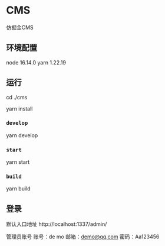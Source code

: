 # CMS
仿掘金CMS

## 环境配置
node 16.14.0
yarn 1.22.19

## 运行

cd ./cms

yarn install

### `develop`

yarn develop

### `start`

yarn start

### `build`

yarn build

## 登录

默认入口地址
    http://localhost:1337/admin/

管理员账号
     账号：de mo 邮箱：demo@qq.com 密码：Aa123456